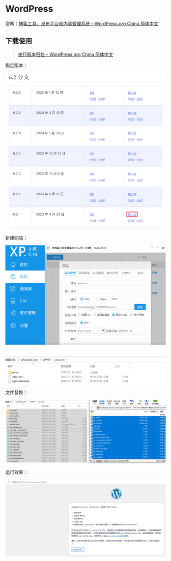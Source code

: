 # WordPress

官网：[博客工具、发布平台和内容管理系统 – WordPress.org China 简体中文](https://cn.wordpress.org/)

## 下载使用

> [发行版本归档 – WordPress.org China 简体中文](https://cn.wordpress.org/download/releases/#branch-62)

指定版本：

![image-20250122100050545](img/WordPress/image-20250122100050545.png)

新建网站：

![image-20250122100353037](img/WordPress/image-20250122100353037.png)

文件替换：

![image-20250122100736244](img/WordPress/image-20250122100736244.png)

运行效果：

![image-20250122100811678](img/WordPress/image-20250122100811678.png)